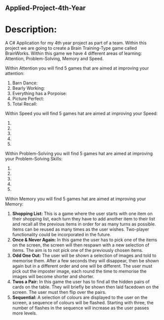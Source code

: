 ## Applied-Project-4th-Year

# Description:
A C# Application for my 4th year project as part of a team.
Within this project we are going to create a Brain Training-Type game called BrainWorks. Within this game we have 4 different areas of learning: Attention, Problem-Solving, Memory and Speed.

Within Attention you will find 5 games that are aimed at improving your attention:

1. Barn Dance:
2. Bearly Working:
3. Everything has a Porpoise:
4. Picture Perfect:
5. Total Recall:

Within Speed you will find 5 games hat are aimed at improving your Speed:

1.
2.
3.
4.
5.

Within Problem-Solving you will find 5 games hat are aimed at improving your Problem-Solving Skills:

1.
2.
3.
4.
5.

Within Memory you will find 5 games hat are aimed at improving your Memory:

1. **__Shopping List:__** This is a game where the user starts with one item on their shopping list, each turn they have to add another item to their list and recall all the previous items in order for as many turns as possible. Items can be reused as many times as the user wishes. Two-player functionality could be incorporated in the future.
2. __**Once & Never Again:**__ In this game the user has to pick one of the items on the screen, the screen will then respawn with a new selection of items. The aim is to not pick one of the previously chosen items.
3. __**Odd One Out:**__ The user will be shown a selection of images and told to memorise them. After a few seconds they will disappear, then be shown again but in a different order and one will be different. The user must pick out the imposter image, each round the time to memorise the images will become shorter and shorter.
4. __**Twos a Pair:**__ In this game the user has to find all the hidden pairs of cards on the table. They will briefly be shown then laid facedown on the screen. The user must then flip over the pairs.
5. __**Sequential:**__ A selection of colours are displayed to the user on the screen, a sequence of colours will be flashed. Starting with three, the number of flashes in the sequence will increase as the user passes more levels.
